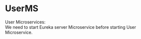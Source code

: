 # UserMS
User Microservices:  
We need to start Eureka server Microservice before starting User Microservice.
